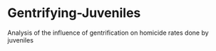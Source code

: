 # Gentrifying-Juveniles
Analysis of the influence of gentrification on homicide rates done by juveniles
